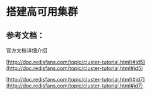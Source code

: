 # 搭建高可用集群

## 参考文档：

官方文档详细介绍

[http://doc.redisfans.com/topic/cluster-tutorial.html\#id5](http://doc.redisfans.com/topic/cluster-tutorial.html#id5)

[http://doc.redisfans.com/topic/cluster-tutorial.html\#id7](http://doc.redisfans.com/topic/cluster-tutorial.html#id7)



